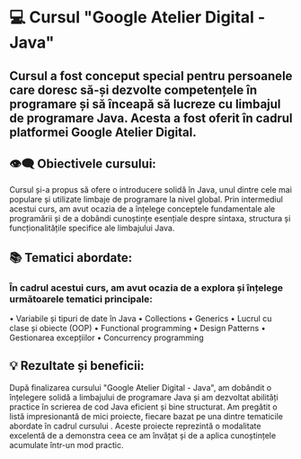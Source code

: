 # 💻 Cursul "Google Atelier Digital - Java" 
Cursul a fost conceput special pentru persoanele care doresc să-și dezvolte competențele în programare și să înceapă să lucreze cu limbajul de programare Java. Acesta a fost oferit în cadrul platformei  Google Atelier Digital. 
--------------------------------------------------------------------------------------------

## 👁️‍🗨️   Obiectivele cursului:

 Cursul și-a propus să ofere o introducere solidă în Java, unul dintre cele mai populare și utilizate limbaje de programare la nivel global. Prin intermediul acestui curs, am avut ocazia de a înțelege conceptele fundamentale ale programării și de a dobândi cunoștințe esențiale despre sintaxa, structura și funcționalitățile specifice ale limbajului Java.

## 📚   Tematici abordate:    
  
 ### În cadrul acestui curs, am avut ocazia de a explora și înțelege următoarele tematici principale:
 
• Variabile și tipuri de date în Java 
• Collections
• Generics
• Lucrul cu clase și obiecte (OOP)
• Functional programming
• Design Patterns
• Gestionarea excepțiilor 
• Concurrency programming


## 💡   Rezultate și beneficii:

 După finalizarea cursului "Google Atelier Digital - Java", am dobândit o înțelegere solidă a limbajului de programare Java și am dezvoltat abilități practice în scrierea de cod Java eficient și bine structurat. Am pregătit o listă impresionantă de mici proiecte, fiecare bazat pe una dintre tematicile abordate în cadrul cursului . Aceste proiecte reprezintă o modalitate excelentă de a demonstra ceea ce am învățat și de a aplica cunoștințele acumulate într-un mod practic.
